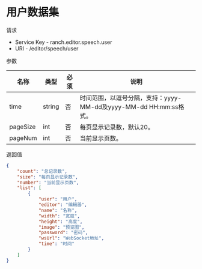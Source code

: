 # 用户数据集

请求
- Service Key - ranch.editor.speech.user
- URI - /editor/speech/user

参数

|名称|类型|必须|说明|
|---|---|---|---|
|time|string|否|时间范围，以逗号分隔，支持：yyyy-MM-dd及yyyy-MM-dd HH:mm:ss格式。|
|pageSize|int|否|每页显示记录数，默认20。|
|pageNum|int|否|当前显示页数。|

返回值
```json
{
    "count": "总记录数",
    "size": "每页显示记录数",
    "number": "当前显示页数",
    "list": [
        {
            "user": "用户",
            "editor": "编辑器",
            "name": "名称",
            "width": "宽度",
            "height": "高度",
            "image": "预览图",
            "password": "密码",
            "wsUrl": "WebSocket地址",
            "time": "时间"
        }
    ]
}
```